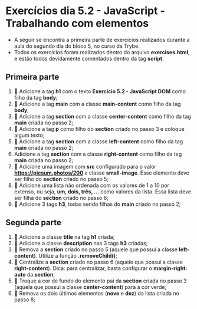 # Exercícios dia 5.2 - JavaScript - Trabalhando com elementos
* A seguir se encontra a primeira parte de exercícios realizados durante a aula do segundo dia do bloco 5, no curso da Trybe.
* Todos os exercícios foram realizados dentro do arquivo **exercises.html**, e estão todos devidamente comentados dentro da tag **script**.
## Primeira parte
1. 🚀 Adicione a tag **h1** com o texto **Exercício 5.2 - JavaScript DOM** como filho da tag **body**;
2. 🚀 Adicione a tag **main** com a classe **main-content** como filho da tag **body**;
3. 🚀 Adicione a tag **section** com a classe **center-content** como filho da tag **main** criada no passo 2;
4. 🚀 Adicione a tag **p** como filho do **section** criado no passo 3 e coloque algum texto;
5. 🚀 Adicione a tag **section** com a classe **left-content** como filho da tag **main** criada no passo 2;
6.  Adicione a tag **section** com a classe **right-content** como filho da tag **main** criada no passo 2;
7. 🚀 Adicione uma imagem com **src** configurado para o valor **https://picsum.photos/200** e classe **small-image**. Esse elemento deve ser filho do **section** criado no passo 5;
8. 🚀 Adicione uma lista não ordenada com os valores de 1 a 10 por extenso, ou seja, **um, dois, três, ...** como valores da lista. Essa lista deve ser filha do **section** criado no passo 6;
9. 🚀 Adicione 3 tags **h3**, todas sendo filhas do **main** criado no passo 2;
## Segunda parte
1. 🚀 Adicione a classe **title** na tag **h1** criada;
2. 🚀 Adicione a classe **description** nas 3 tags **h3** criadas;
3. 🚀 Remova a **section** criado no passo 5 (aquele que possui a classe **left-content**). Utilize a função **.removeChild()**;
4. 🚀 Centralize a **section** criado no passo 6 (aquele que possui a classe **right-content**). Dica: para centralizar, basta configurar o **margin-right: auto** da **section**;
5. 🚀 Troque a cor de fundo do elemento pai da **section** criada no passo 3 (aquela que possui a classe **center-content**) para a cor verde;
6. 🚀 Remova os dois últimos elementos (**nove** e **dez**) da lista criada no passo 8;

